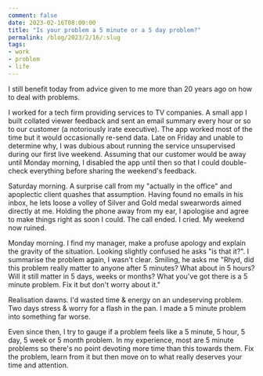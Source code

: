 ```yaml
---
comment: false
date: 2023-02-16T08:00:00
title: "Is your problem a 5 minute or a 5 day problem?"
permalink: /blog/2023/2/16/:slug
tags:
- work
- problem
- life
---
```


I still benefit today from advice given to me more than 20 years ago on how to deal with problems. 

I worked for a tech firm providing services to TV companies. A small app I built collated viewer feedback and sent an email summary every hour or so to our customer (a notoriously irate executive). The app worked most of the time but it would occasionally re-send data. Late on Friday and unable to determine why, I was dubious about running the service unsupervised during our first live weekend. Assuming that our customer would be away until Monday morning, I disabled the app until then so that I could double-check everything before sharing the weekend's feedback.

Saturday morning. A surprise call from my "actually in the office" and apoplectic client quashes that assumption. Having found no emails in his inbox, he lets loose a volley of Silver and Gold medal swearwords aimed directly at me. Holding the phone away from my ear, I apologise and agree to make things right as soon I could. The call ended. I cried. My weekend now ruined.

Monday morning. I find my manager, make a profuse apology and explain the gravity of the situation. Looking slightly confused he asks "is that it?". I summarise the problem again, I wasn't clear. Smiling, he asks me "Rhyd, did this problem really matter to anyone after 5 minutes? What about in 5 hours? Will it still matter in 5 days, weeks or months? What you've got there is a 5 minute problem. Fix it but don't worry about it."

Realisation dawns. I'd wasted time & energy on an undeserving problem. Two days stress & worry for a flash in the pan. I made a 5 minute problem into something far worse.

Even since then, I try to gauge if a problem feels like a 5 minute, 5 hour, 5 day, 5 week or 5 month problem. In my experience, most are 5 minute problems so there's no point devoting more time than this towards them. Fix the problem, learn from it but then move on to what really deserves your time and attention.
